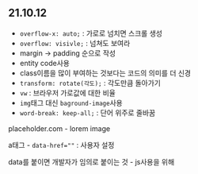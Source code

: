 ## 21.10.12

- `overflow-x: auto;` : 가로로 넘치면 스크롤 생성
- `overflow: visivle;` : 넘쳐도 보여라
- margin -> padding 순으로 작성
- entity code사용
- class이름을 많이 부여하는 것보다는 코드의 의미를 더 신경
- `transform: rotate(각도);` : 각도만큼 돌아가기
- `vw` : 브라우저 가로값에 대한 비율
- `img`태그 대신 `baground-image`사용
- `word-break: keep-all;` : 단어 위주로 줄바꿈







placeholder.com - lorem image

a태그 - `data-href=""` : 사용자 설정

data를 붙이면 개발자가 임의로 붙이는 것 - js사용을 위해


